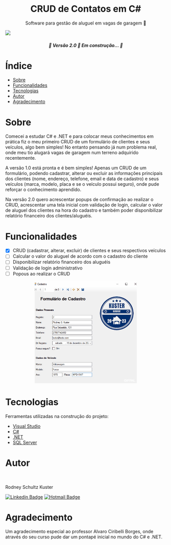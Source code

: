 <h1 align="center">CRUD de Contatos em C#</h1>

<p align="center">Software para gestão de aluguel em vagas de garagem 🚗</p>
<img src="https://img.shields.io/badge/version-1.0-blue"/>

<h5 align="center"> 
	🚧  Versão 2.0 🚀 Em construção...  🚧
</h5>

# Índice

* [Sobre](#sobre)
* [Funcionalidades](#funcionalidades)
* [Tecnologias](#tecnologias)
* [Autor](#autor)
* [Agradecimento](#agradecimento)

# Sobre
Comecei a estudar C# e .NET e para colocar meus conhecimentos em prática fiz o meu primeiro CRUD de um formulário de clientes e seus veículos, algo bem simples! No entanto pensando já num problema real, onde meu tio alugará vagas de garagem num terreno adquirido recentemente. 

A versão 1.0 está pronta e é bem simples! Apenas um CRUD de um formulário, podendo cadastrar, alterar ou excluir as informações principais dos clientes (nome, endereço, telefone, email e data de cadastro) e seus veículos (marca, modelo, placa e se o veículo possui seguro), onde pude reforçar o conhecimento aprendido. 

Na versão 2.0 quero acrescentar popups de confirmação ao realizar o CRUD, acrescentar uma tela inicial com validação de login, calcular o valor de aluguel dos clientes na hora do cadastro e também poder disponibilizar relatório financeiro dos clientes/aluguéis.

# Funcionalidades

- [x] CRUD (cadastrar, alterar, excluir) de clientes e seus respectivos veículos
- [ ] Calcular o valor do aluguel de acordo com o cadastro do cliente
- [ ] Disponibilizar relatório financeiro dos aluguéis
- [ ] Validação de login administrativo
- [ ] Popous ao realizar o CRUD

<p align="center">
  <img width="320" heigth="320" src="/Images/gif_project.gif">
  

# Tecnologias

Ferramentas utilizadas na construção do projeto:

- [Visual Studio](https://visualstudio.microsoft.com/pt-br/)
- [C#](https://learn.microsoft.com/pt-br/dotnet/csharp/)
- [.NET](https://learn.microsoft.com/pt-br/dotnet/)
- [SQL Server](https://www.microsoft.com/pt-br/sql-server/sql-server-downloads)

# Autor

 <img style="border-radius: 50%;" src="https://avatars.githubusercontent.com/u/111098161?s=400&u=79cc352be35d050426d594bb315864f849008a1c&v=4" width="100px;" alt=""/>
 <br/>

Rodney Schultz Kuster

[![Linkedin Badge](https://img.shields.io/badge/-Rodney-blue?style=flat-square&logo=Linkedin&logoColor=white&link=https://www.linkedin.com/in/rodney-schultz-kuster/)](https://www.linkedin.com/in/rodney-schultz-kuster/)
[![Hotmail Badge](https://img.shields.io/badge/-rodneysk@hotmail.com-c14438?style=flat-square&logo=Hotmail&logoColor=white&link=mailto:rodneysk@hotmail.com)](mailto:rodneysk@hotmail.com)


# Agradecimento
Um agradecimento especial ao professor Alvaro Ciribelli Borges, onde através do seu curso pude dar um pontapé inicial no mundo do C# e .NET.


